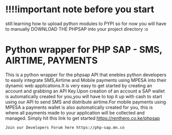 # !!!!important note before you start

still learning how to upload python modules to PYPI so for now you will have to 
manually  DOWNLOAD THE PHPSAP into your project directory :o

# Python wrapper for PHP SAP - SMS, AIRTIME, PAYMENTS

This is a python wrapper for the phpsap API that enebles python developers to easily integrate SMS,Airtime and Mobile payments using MPESA into their dynamic web applications.It is very easy to get started by creating an account and grabbing an API Key.Upon creation of an account a SAP wallet is automatically created for you,you will have to top it up with cash to start using our API to send SMS and distribute airtime.For mobile payments using MPESA a payments wallet is also automatically created for you, this is where all payments made to your application will be collected and managed. Simply hit this link to get started https://renthero.co.ke/phpsap

    Join our Developers Forum here https://php-sap.mn.co

   

